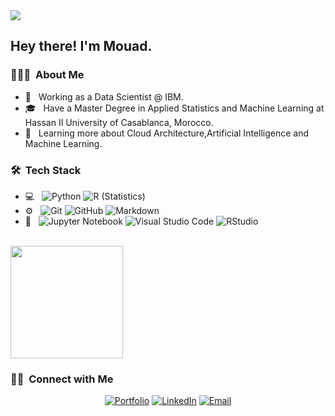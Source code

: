 <img src="https://media-exp1.licdn.com/dms/image/C4E16AQGZxN37B1LFfg/profile-displaybackgroundimage-shrink_350_1400/0/1602756593480?e=1612396800&v=beta&t=iG8Yy2CNOyYhE-wrsOr6q3KjHaS0v8B8qIbWhklFt64">

<h2> Hey there! I'm Mouad.</h2>

<h3> 👨🏻‍💻 &nbsp;About Me </h3>

- 💼 &nbsp; Working as a Data Scientist @ IBM.
- 🎓 &nbsp; Have a Master Degree in Applied Statistics and Machine Learning at Hassan II University of Casablanca, Morocco.
- 🌱 &nbsp; Learning more about Cloud Architecture,Artificial Intelligence and Machine Learning.

<h3> 🛠 &nbsp;Tech Stack</h3>

- 💻 &nbsp;
  ![Python](https://img.shields.io/badge/-Python-333333?style=flat&logo=python)
  ![R (Statistics)](https://img.shields.io/badge/-R-333333?style=flat&logo=R&logoColor=276DC3)
- ⚙️ &nbsp;
  ![Git](https://img.shields.io/badge/-Git-333333?style=flat&logo=git)
  ![GitHub](https://img.shields.io/badge/-GitHub-333333?style=flat&logo=github)
  ![Markdown](https://img.shields.io/badge/-Markdown-333333?style=flat&logo=markdown)
- 🔧 &nbsp;
  ![Jupyter Notebook](https://img.shields.io/badge/-Jupyter%20notebook-333333?style=flat&logo=Jupyter)
  ![Visual Studio Code](https://img.shields.io/badge/-Visual%20Studio%20Code-333333?style=flat&logo=visual-studio-code&logoColor=007ACC)
  ![RStudio](https://img.shields.io/badge/-RStudio-333333?style=flat&logo=rstudio)

<br/>

<a href="https://github.com/AVS1508">
  <img height="180em" src="https://github-readme-stats.vercel.app/api/top-langs/?username=mouadzeghraoui&theme=buefy&layout=compact" />
</a>

<br/>

<h3> 🤝🏻 &nbsp;Connect with Me </h3>

<p align="center">
<a href="https://mouadzeghraoui.github.io/"><img alt="Portfolio" src="https://img.shields.io/badge/Website-https://mouadzeghraoui.github.io-blue?style=flat-square&logo=google-chrome"></a>
<a href="https://www.linkedin.com/in/mzeghraoui/"><img alt="LinkedIn" src="https://img.shields.io/badge/LinkedIn-Mouad%20Zeghraoui-blue?style=flat-square&logo=linkedin"></a>
<a href="mailto:mouadzeghraoui@gmail.com"><img alt="Email" src="https://img.shields.io/badge/Email-mouadzeghraoui@gmail.com-blue?style=flat-square&logo=gmail"></a>
</p>
